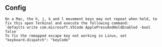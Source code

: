 ## Config
    On a Mac, the h, j, k and l movement keys may not repeat when held, to fix this open Terminal and execute the following command: 
    `defaults write com.microsoft.VSCode ApplePressAndHoldEnabled -bool false`
    To fix the remapped escape key not working in Linux, set "keyboard.dispatch": "keyCode"
